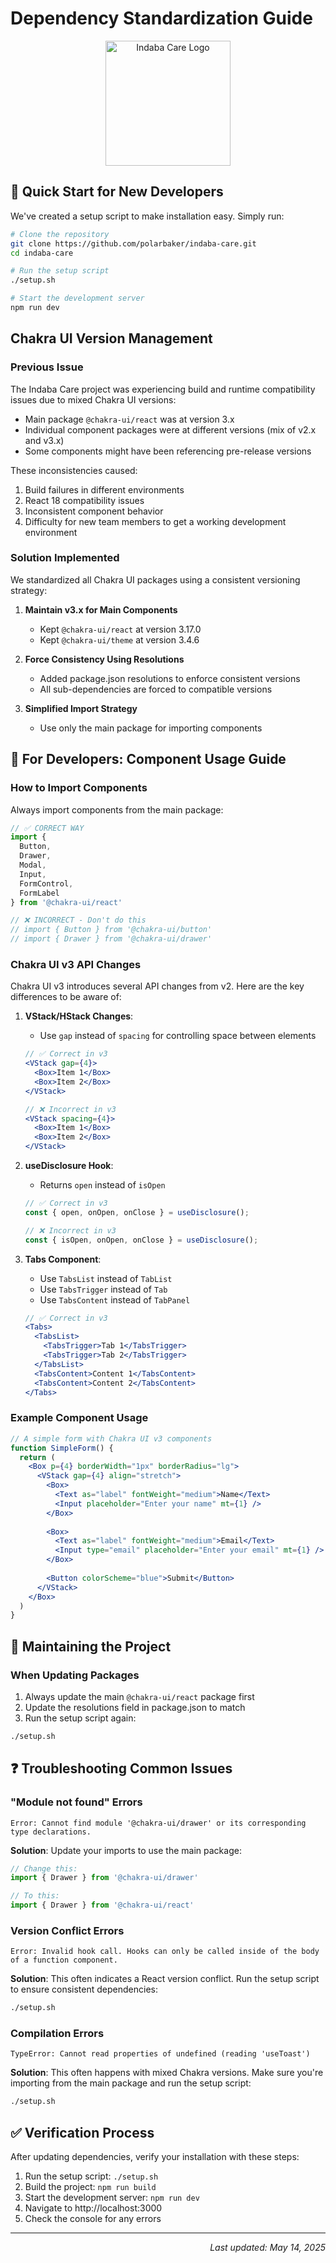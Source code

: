 # Dependency Standardization Guide

<div align="center">
  <img src="https://github.com/user-attachments/assets/d75f0c32-f1ef-4be3-9ced-092ca45ea324" alt="Indaba Care Logo" width="200"/>
</div>

## 🚀 Quick Start for New Developers

We've created a setup script to make installation easy. Simply run:

```bash
# Clone the repository
git clone https://github.com/polarbaker/indaba-care.git
cd indaba-care

# Run the setup script
./setup.sh

# Start the development server
npm run dev
```

## Chakra UI Version Management

### Previous Issue

The Indaba Care project was experiencing build and runtime compatibility issues due to mixed Chakra UI versions:

- Main package `@chakra-ui/react` was at version 3.x
- Individual component packages were at different versions (mix of v2.x and v3.x)
- Some components might have been referencing pre-release versions

These inconsistencies caused:

1. Build failures in different environments
2. React 18 compatibility issues
3. Inconsistent component behavior
4. Difficulty for new team members to get a working development environment

### Solution Implemented

We standardized all Chakra UI packages using a consistent versioning strategy:

1. **Maintain v3.x for Main Components**
   - Kept `@chakra-ui/react` at version 3.17.0
   - Kept `@chakra-ui/theme` at version 3.4.6

2. **Force Consistency Using Resolutions**
   - Added package.json resolutions to enforce consistent versions
   - All sub-dependencies are forced to compatible versions
   
3. **Simplified Import Strategy**
   - Use only the main package for importing components

## 📝 For Developers: Component Usage Guide

### How to Import Components

Always import components from the main package:

```jsx
// ✅ CORRECT WAY
import { 
  Button, 
  Drawer, 
  Modal, 
  Input,
  FormControl,
  FormLabel
} from '@chakra-ui/react'

// ❌ INCORRECT - Don't do this
// import { Button } from '@chakra-ui/button'
// import { Drawer } from '@chakra-ui/drawer'
```

### Chakra UI v3 API Changes

Chakra UI v3 introduces several API changes from v2. Here are the key differences to be aware of:

1. **VStack/HStack Changes**:
   - Use `gap` instead of `spacing` for controlling space between elements
   ```jsx
   // ✅ Correct in v3
   <VStack gap={4}>
     <Box>Item 1</Box>
     <Box>Item 2</Box>
   </VStack>
   
   // ❌ Incorrect in v3
   <VStack spacing={4}>
     <Box>Item 1</Box>
     <Box>Item 2</Box>
   </VStack>
   ```

2. **useDisclosure Hook**:
   - Returns `open` instead of `isOpen`
   ```jsx
   // ✅ Correct in v3
   const { open, onOpen, onClose } = useDisclosure();
   
   // ❌ Incorrect in v3
   const { isOpen, onOpen, onClose } = useDisclosure();
   ```

3. **Tabs Component**:
   - Use `TabsList` instead of `TabList`
   - Use `TabsTrigger` instead of `Tab`
   - Use `TabsContent` instead of `TabPanel`
   ```jsx
   // ✅ Correct in v3
   <Tabs>
     <TabsList>
       <TabsTrigger>Tab 1</TabsTrigger>
       <TabsTrigger>Tab 2</TabsTrigger>
     </TabsList>
     <TabsContent>Content 1</TabsContent>
     <TabsContent>Content 2</TabsContent>
   </Tabs>
   ```

### Example Component Usage

```jsx
// A simple form with Chakra UI v3 components
function SimpleForm() {
  return (
    <Box p={4} borderWidth="1px" borderRadius="lg">
      <VStack gap={4} align="stretch">
        <Box>
          <Text as="label" fontWeight="medium">Name</Text>
          <Input placeholder="Enter your name" mt={1} />
        </Box>
        
        <Box>
          <Text as="label" fontWeight="medium">Email</Text>
          <Input type="email" placeholder="Enter your email" mt={1} />
        </Box>
        
        <Button colorScheme="blue">Submit</Button>
      </VStack>
    </Box>
  )
}
```

## 🔧 Maintaining the Project

### When Updating Packages

1. Always update the main `@chakra-ui/react` package first
2. Update the resolutions field in package.json to match
3. Run the setup script again:

```bash
./setup.sh
```

## ❓ Troubleshooting Common Issues

### "Module not found" Errors

```
Error: Cannot find module '@chakra-ui/drawer' or its corresponding type declarations.
```

**Solution**: Update your imports to use the main package:
```jsx
// Change this:
import { Drawer } from '@chakra-ui/drawer'

// To this:
import { Drawer } from '@chakra-ui/react'
```

### Version Conflict Errors

```
Error: Invalid hook call. Hooks can only be called inside of the body of a function component.
```

**Solution**: This often indicates a React version conflict. Run the setup script to ensure consistent dependencies:
```bash
./setup.sh
```

### Compilation Errors

```
TypeError: Cannot read properties of undefined (reading 'useToast')
```

**Solution**: This often happens with mixed Chakra versions. Make sure you're importing from the main package and run the setup script:
```bash
./setup.sh
```

## ✅ Verification Process

After updating dependencies, verify your installation with these steps:

1. Run the setup script: `./setup.sh`
2. Build the project: `npm run build`
3. Start the development server: `npm run dev`
4. Navigate to http://localhost:3000
5. Check the console for any errors

---

<div align="right">
  <em>Last updated: May 14, 2025</em>
</div>